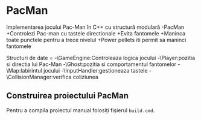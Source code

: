 # PacMan
Implementarea jocului Pac-Man în C++ cu structură modulară 
-PacMan
+Controlezi Pac-man cu tastele directionale
+Evita fantomele
+Maninca toate punctele pentru a trece nivelul
+Power pellets iti permit sa maninci fantomele

Structuri de date =
-\GameEngine\:Controleaza logica jocului
-\Player\:pozitia si directia lui Pac-Man
-\Ghost\:pozitia si comportamentul fantomelor 
-\Map\:labirintul jocului
-\InputHandler\:gestioneaza tastele 
-\CollisionManager\:verifica coliziunea

## Construirea proiectului PacMan

Pentru a compila proiectul manual folosiți fișierul `build.cmd`.

